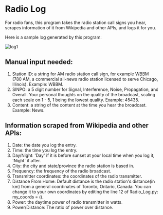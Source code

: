 # Radio Log
For radio fans, this program takes the radio station call signs you hear, scrapes information of it from Wikipedia and other APIs, and logs it for you.

Here is a sample log generated by this program:

![log1](https://user-images.githubusercontent.com/46429585/80231721-c5468f80-8621-11ea-9c14-daee309d536b.PNG)

## Manual input needed:
1. Station ID: a string for AM radio station call sign, for example WBBM (780 AM, a commercial all-news radio station licensed to serve Chicago, Illinois). Example: WBBM.
2. SINPO: a 5 digit number for Signal, Interference, Noise, Propagation, and Overall. Your personal thoughts on the quality of the broadcast, scaling each scale on 1 - 5, 1 being the lowest quality. Example: 45435.
3. Content: a string of the content at the time you hear the broadcast. Example: News.

## Information scraped from Wikipedia and other APIs:
1. Date: the date you log the entry.
2. Time: the time you log the entry.
3. Day/Night: 'Day' if it is before sunset at your local time when you log it, 'Night' if after.
4. City: the city and state/province the radio station is based in.
5. Frequency: the frequency of the radio broadcast.
6. Transmitter coordinates: the coordinates of the radio transmitter.
7. Distance From Home: Default distance is the radio station's distance(in km) from a general coordinates of Toronto, Ontario, Canada. You can change it to your own coordinates by editing the line 12 of Radio_Log.py: my_coords = ().
8. Power: the daytime power of radio transmitter in watts.
9. Power/Distance: The ratio of power over distance.
